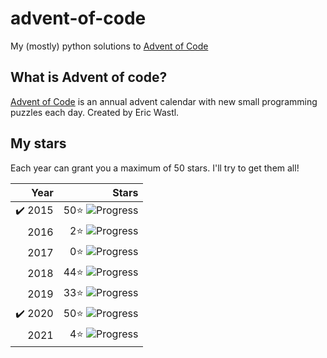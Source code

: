 # advent-of-code
My (mostly) python solutions to [Advent of Code](https://adventofcode.com)

## What is Advent of code?
[Advent of Code](https://adventofcode.com/about) is an annual advent calendar with new small programming puzzles each day. Created by Eric Wastl.

## My stars
Each year can grant you a maximum of 50 stars. I'll try to get them all! 


|  Year |Stars |
|------:|---:|
| ✔️ 2015 | 50⭐️  ![Progress](https://progress-bar.dev/50/?scale=50&suffix=⭐️)  |
|   2016 | 2⭐️ ![Progress](https://progress-bar.dev/2/?scale=50&suffix=⭐️) | 
|   2017 | 0⭐️ ![Progress](https://progress-bar.dev/0/?scale=50&suffix=⭐️)|
|   2018 | 44⭐️ ![Progress](https://progress-bar.dev/44/?scale=50&suffix=⭐️)|
|   2019 | 33⭐️ ![Progress](https://progress-bar.dev/33/?scale=50&suffix=⭐️)|
| ✔️ 2020 | 50⭐️ ![Progress](https://progress-bar.dev/50/?scale=50&suffix=⭐️)|
|2021 | 4⭐️ ![Progress](https://progress-bar.dev/4/?scale=50&suffix=⭐️)|
